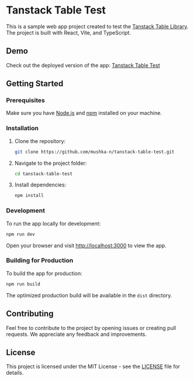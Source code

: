 # Tanstack Table Test

This is a sample web app project created to test the [Tanstack Table Library](https://tanstack.com/). The project is built with React, Vite, and TypeScript.

## Demo

Check out the deployed version of the app: [Tanstack Table Test](https://mushka-n.github.io/tanstack-table-test/)

## Getting Started

### Prerequisites

Make sure you have [Node.js](https://nodejs.org/) and [npm](https://www.npmjs.com/) installed on your machine.

### Installation

1. Clone the repository:

   ```bash
   git clone https://github.com/mushka-n/tanstack-table-test.git
   ```

2. Navigate to the project folder:

   ```bash
   cd tanstack-table-test
   ```

3. Install dependencies:

   ```bash
   npm install
   ```

### Development

To run the app locally for development:

```bash
npm run dev
```

Open your browser and visit [http://localhost:3000](http://localhost:3000) to view the app.

### Building for Production

To build the app for production:

```bash
npm run build
```

The optimized production build will be available in the `dist` directory.

## Contributing

Feel free to contribute to the project by opening issues or creating pull requests. We appreciate any feedback and improvements.

## License

This project is licensed under the MIT License - see the [LICENSE](LICENSE) file for details.
